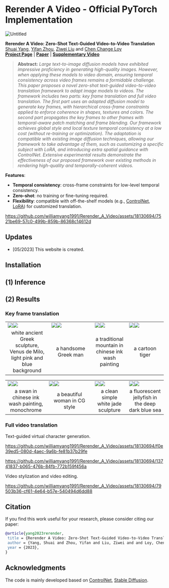 # Rerender A Video - Official PyTorch Implementation

![Untitled](https://github.com/williamyang1991/Rerender_A_Video/assets/18130694/13b8538b-d321-477f-9887-b79e04982da6)

<!--https://github.com/williamyang1991/Rerender_A_Video/assets/18130694/82c35efb-e86b-4376-bfbe-6b69159b8879-->


**Rerender A Video: Zero-Shot Text-Guided Video-to-Video Translation**<br>
[Shuai Yang](https://williamyang1991.github.io/), [Yifan Zhou](https://zhouyifan.net/), [Ziwei Liu](https://liuziwei7.github.io/) and [Chen Change Loy](https://www.mmlab-ntu.com/person/ccloy/)<br>
[**Project Page**](https://www.mmlab-ntu.com/project/rerender/) | [**Paper**](#) | [**Supplementary Video**](#) <br>

> **Abstract:** *Large text-to-image diffusion models have exhibited impressive proficiency in generating high-quality images. However, when applying these models to video domain, ensuring temporal consistency across video frames remains a formidable challenge. This paper proposes a novel zero-shot text-guided video-to-video translation framework to adapt image models to videos. The framework includes two parts: key frame translation and full video translation. The first part uses an adapted diffusion model to generate key frames, with hierarchical cross-frame constraints applied to enforce coherence in shapes, textures and colors. The second part propagates the key frames to other frames with temporal-aware patch matching and frame blending. Our framework achieves global style and local texture temporal consistency at a low cost (without re-training or optimization). The adaptation is compatible with existing image diffusion techniques, allowing our framework to take advantage of them, such as customizing a specific subject with LoRA, and introducing extra spatial guidance with ControlNet. Extensive experimental results demonstrate the effectiveness of our proposed framework over existing methods in rendering high-quality and temporally-coherent videos.*

**Features**:<br> 
- **Temporal consistency**: cross-frame constraints for low-level temporal consistency.
- **Zero-shot**: no training or fine-tuning required.
- **Flexibility**: compatible with off-the-shelf models (e.g., [ControlNet](https://github.com/lllyasviel/ControlNet), [LoRA](https://civitai.com/)) for customized translation.

https://github.com/williamyang1991/Rerender_A_Video/assets/18130694/7521be69-57c0-499b-859b-86368c14612d

## Updates

- [05/2023] This website is created.

## Installation

## (1) Inference

## (2) Results

### Key frame translation

<table class="center">
<tr>
  <td><img src="https://github.com/williamyang1991/Rerender_A_Video/assets/18130694/4989d95f-4fd0-4777-b918-51fd0bcf318a" raw=true><img src="https://github.com/williamyang1991/Rerender_A_Video/assets/18130694/394dcbeb-f056-4731-9918-6af0d8d16596" raw=true></td>
  <td><img src="https://github.com/williamyang1991/Rerender_A_Video/assets/18130694/09425268-d4ae-43f6-87f8-b3a57e322bfe" raw=true><img src="https://github.com/williamyang1991/Rerender_A_Video/assets/18130694/e306ed0a-66da-4ddf-8b98-55c0e0cd7ac7" raw=true></td>
  <td><img src="https://github.com/williamyang1991/Rerender_A_Video/assets/18130694/f0f7aa12-b280-4cf9-af4e-5e7d53104b5f" raw=true><img src="https://github.com/williamyang1991/Rerender_A_Video/assets/18130694/d0e2c931-194f-4d91-b389-a725f020eb3b" raw=true></td>
  <td><img src="https://github.com/williamyang1991/Rerender_A_Video/assets/18130694/adc77a95-53ab-4d4e-849c-fb12c8855aca" raw=true><img src="https://github.com/williamyang1991/Rerender_A_Video/assets/18130694/e7094f81-71ae-4837-ac3f-bfc43530b0ae" raw=true></td>
</tr>
<tr>
  <td width=27.5% align="center">white ancient Greek sculpture, Venus de Milo, light pink and blue background</td>
  <td width=27.5% align="center">a handsome Greek man</td>
  <td width=21.5% align="center">a traditional mountain in chinese ink wash painting</td>
  <td width=23.5% align="center">a cartoon tiger</td>
</tr>
</table>

<table class="center">
<tr>
  <td><img src="https://github.com/williamyang1991/Rerender_A_Video/assets/18130694/e5315750-9563-4d90-9e04-6514d503cbc5" raw=true><img src="https://github.com/williamyang1991/Rerender_A_Video/assets/18130694/00ed3ff1-6844-4201-a43f-b5ebb437165c" raw=true></td>
  <td><img src="https://github.com/williamyang1991/Rerender_A_Video/assets/18130694/a596b5c8-3dc2-4e67-80a9-1ed0b4ac3048" raw=true><img src="https://github.com/williamyang1991/Rerender_A_Video/assets/18130694/12209312-f3cd-4c98-95bd-0b46d0993c01" raw=true></td>
  <td><img src="https://github.com/williamyang1991/Rerender_A_Video/assets/18130694/9957da0d-d76a-41c8-9f8f-c8a17fd3c243" raw=true><img src="https://github.com/williamyang1991/Rerender_A_Video/assets/18130694/017c2256-bd06-416e-894a-c60cda6048e7" raw=true></td>
  <td><img src="https://github.com/williamyang1991/Rerender_A_Video/assets/18130694/f1d0cb1b-33f4-45c4-8c68-f78542ef8036" raw=true><img src="https://github.com/williamyang1991/Rerender_A_Video/assets/18130694/4e3bdf8a-0c9a-4b5c-877e-70a901a970f0" raw=true></td>
</tr>
<tr>
  <td width=26.0% align="center">a swan in chinese ink wash painting, monochrome</td>
  <td width=29.0% align="center">a beautiful woman in CG style</td>
  <td width=21.5% align="center">a clean simple white jade sculpture</td>
  <td width=24.0% align="center">a fluorescent jellyfish in the deep dark blue sea</td>
</tr>
</table>

### Full video translation

Text-guided virtual character generation.

https://github.com/williamyang1991/Rerender_A_Video/assets/18130694/f0e39ed5-080d-4aec-9a6b-fe81b37b29fe

https://github.com/williamyang1991/Rerender_A_Video/assets/18130694/13741837-b065-476b-84fb-772b159f456a

Video stylization and video editing.

https://github.com/williamyang1991/Rerender_A_Video/assets/18130694/79503b36-cf61-4e64-b57e-540494d6dd88


## Citation

If you find this work useful for your research, please consider citing our paper:

```bibtex
@article{yang2023rerender,
 title = {Rerender A Video: Zero-Shot Text-Guided Video-to-Video Translation},
 author = {Yang, Shuai and Zhou, Yifan and Liu, Ziwei and and Loy, Chen Change},
 year = {2023},
}
```

## Acknowledgments

The code is mainly developed based on [ControlNet](https://github.com/lllyasviel/ControlNet), [Stable Diffusion](https://github.com/Stability-AI/stablediffusion).
